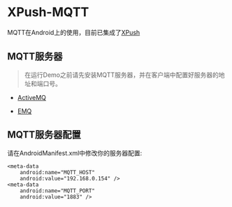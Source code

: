 # XPush-MQTT

MQTT在Android上的使用，目前已集成了[XPush](https://github.com/xuexiangjys/XPush)


## MQTT服务器

> 在运行Demo之前请先安装MQTT服务器，并在客户端中配置好服务器的地址和端口号。

* [ActiveMQ](http://activemq.apache.org/)

* [EMQ](https://www.emqx.io/)

## MQTT服务器配置

请在AndroidManifest.xml中修改你的服务器配置:

```
<meta-data
    android:name="MQTT_HOST"
    android:value="192.168.0.154" />
<meta-data
    android:name="MQTT_PORT"
    android:value="1883" />
```
